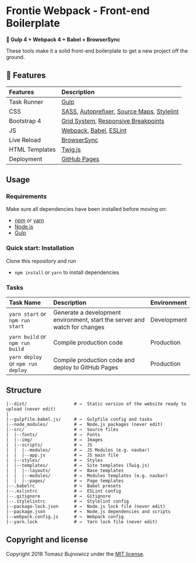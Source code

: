# Frontie Webpack - Front-end Boilerplate

**🚀 Gulp 4 + Webpack 4 + Babel + BrowserSync**

These tools make it a solid front-end boilerplate to get a new project off the ground.

## :gift: Features
| Features | Description |
| :------------- | :------------- |
| Task Runner | [Gulp](http://gulpjs.com/)
| CSS | [SASS](http://sass-lang.com/), [Autoprefixer](https://github.com/postcss/autoprefixer), [Source Maps](https://www.npmjs.com/package/gulp-sourcemaps), [Stylelint](https://stylelint.io/)
| Bootstrap 4 | [Grid System](https://getbootstrap.com/docs/4.1/layout/grid/), [Responsive Breakpoints](https://getbootstrap.com/docs/4.1/layout/overview/#responsive-breakpoints)
| JS | [Webpack](https://webpack.js.org/), [Babel](http://babeljs.io/), [ESLint](http://eslint.org/)
| Live Reload | [BrowserSync](http://www.browsersync.io/)
| HTML Templates | [Twig.js](https://github.com/twigjs/twig.js)
| Deployment | [GitHub Pages]((https://www.npmjs.com/package/gulp-gh-pages))

## Usage

### Requirements
Make sure all dependencies have been installed before moving on:

* [npm](https://www.npmjs.com/get-npm) or [yarn](https://yarnpkg.com/lang/en/)
* [Node.js](https://nodejs.org/en/download/)
* [Gulp](http://gulpjs.com/)

### Quick start: Installation
Clone this repository and run
- `npm install` or `yarn` to install dependencies

### Tasks
| Task Name | Description | Environment |
| :------------- | :------------- | :------------- |
| `yarn start` or `npm run start` | Generate a development environment, start the server and watch for changes | Development
| `yarn build` or `npm run build` | Compile production code | Production
| `yarn deploy` or `npm run deploy` | Compile production code and deploy to GitHub Pages | Production

## Structure

```
|--dist/                  # →  Static version of the website ready to upload (never edit)
|
|--gulpfile.babel.js/     # →  Gulpfile config and tasks
|--node_modules/          # →  Node.js packages (never edit)
|--src/                   # →  Source files
|  |--fonts/              # →  Fonts
|  |--img/                # →  Images
|  |--scripts/            # →  JS
|  |  |--modules/         # →  JS Modules (e.g. navbar)
|  |  |--app.js           # →  JS main file
|  |--styles/             # →  Styles
|  |--templates/          # →  Site templates (Twig.js)
|  |  |--layouts/         # →  Base templates
|  |  |--modules/         # →  Modules templates (e.g. navbar)
|  |  |--pages/           # →  Page templates
|--.babelrc               # →  Babel presets
|--.eslintrc              # →  ESLint config
|--.gitignore             # →  Gitignore
|--.stylelintrc           # →  Stylelint config
|--package-lock.json      # →  Node.js lock file (never edit)
|--package.json           # →  Node.js dependencies and scripts
|--webpack.config.js      # →  Webpack config
|--yarn.lock              # →  Yarn lock file (never edit)
```

## Copyright and license

Copyright 2018 Tomasz Bujnowicz under the [MIT license](http://opensource.org/licenses/MIT).
